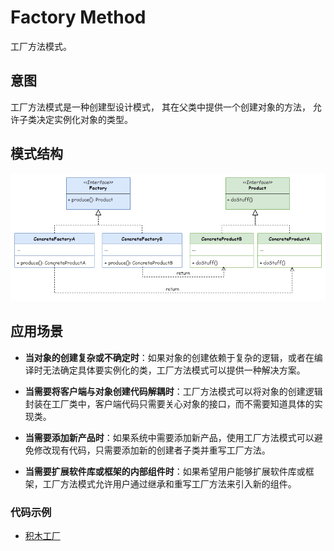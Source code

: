 # Factory Method
工厂方法模式。

## 意图
工厂方法模式是一种创建型设计模式， 其在父类中提供一个创建对象的方法， 允许子类决定实例化对象的类型。

## 模式结构
![](./factory_method.png)

## 应用场景
- **当对象的创建复杂或不确定时**：如果对象的创建依赖于复杂的逻辑，或者在编译时无法确定具体要实例化的类，工厂方法模式可以提供一种解决方案。

- **当需要将客户端与对象创建代码解耦时**：工厂方法模式可以将对象的创建逻辑封装在工厂类中，客户端代码只需要关心对象的接口，而不需要知道具体的实现类。

- **当需要添加新产品时**：如果系统中需要添加新产品，使用工厂方法模式可以避免修改现有代码，只需要添加新的创建者子类并重写工厂方法。

- **当需要扩展软件库或框架的内部组件时**：如果希望用户能够扩展软件库或框架，工厂方法模式允许用户通过继承和重写工厂方法来引入新的组件。

### 代码示例
- [积木工厂](../../src/factory_method/Block.h)